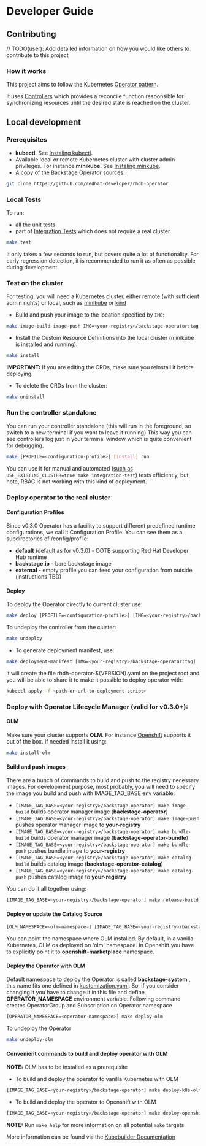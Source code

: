 # Developer Guide 

## Contributing
// TODO(user): Add detailed information on how you would like others to contribute to this project


### How it works
This project aims to follow the Kubernetes [Operator pattern](https://kubernetes.io/docs/concepts/extend-kubernetes/operator/).

It uses [Controllers](https://kubernetes.io/docs/concepts/architecture/controller/)
which provides a reconcile function responsible for synchronizing resources until the desired state is reached on the cluster.

## Local development

### Prerequisites

* **kubectl**. See [Instaling kubectl](https://kubernetes.io/docs/tasks/tools/#kubectl).
* Available local or remote Kubernetes cluster with cluster admin privileges. For instance **minikube**. See [Instaling minkube](https://kubernetes.io/docs/tasks/tools/#minikube).
* A copy of the Backstage Operator sources:
```sh
git clone https://github.com/redhat-developer/rhdh-operator
```

### Local Tests

To run:
* all the unit tests 
* part of [Integration Tests](../integration_tests/README.md) which does not require a real cluster.

```sh
make test
```

It only takes a few seconds to run, but covers quite a lot of functionality. For early regression detection, it is recommended to run it as often as possible during development.

### Test on the cluster

For testing, you will need a Kubernetes cluster, either remote (with sufficient admin rights) or local, such as [minikube](https://kubernetes.io/docs/tasks/tools/#minikube) or [kind](https://kubernetes.io/docs/tasks/tools/#kind)

- Build and push your image to the location specified by `IMG`:
```sh
make image-build image-push IMG=<your-registry>/backstage-operator:tag
```

- Install the Custom Resource Definitions into the local cluster (minikube is installed and running):
```sh
make install
```
**IMPORTANT:** If you are editing the CRDs, make sure you reinstall it before deploying.

- To delete the CRDs from the cluster:
```sh
make uninstall
```

### Run the controller standalone

You can run your controller standalone (this will run in the foreground, so switch to a new terminal if you want to leave it running)
This way you can see controllers log just in your terminal window which is quite convenient for debugging.

```sh
make [PROFILE=<configuration-profile>] [install] run
```

You can use it for manual and automated ([such as](../integration_tests/README.md) `USE_EXISTING_CLUSTER=true make integration-test`) tests efficiently, but, note, RBAC is not working with this kind of deployment.

### Deploy operator to the real cluster

#### Configuration Profiles

Since v0.3.0 Operator has a facility to support different predefined runtime configurations, we call it Configuration Profile.
You can see them as a subdirectories of /config/profile: 

* **default** (default as for v0.3.0) - OOTB supporting Red Hat Developer Hub runtime
* **backstage.io** - bare backstage image
* **external** - empty profile you can feed your configuration from outside (instructions TBD)

#### Deploy

To deploy the Operator directly to current cluster use:
```sh
make deploy [PROFILE=<configuration-profile>] [IMG=<your-registry>/backstage-operator[:tag]]
```

To undeploy the controller from the cluster:
```sh
make undeploy
```

- To generate deployment manifest, use:
```sh
make deployment-manifest [IMG=<your-registry>/backstage-operator:tag]
```
it will create the file rhdh-operator-${VERSION}.yaml on the project root and you will be able to share it to make it possible to deploy operator with:
```sh
kubectl apply -f <path-or-url-to-deployment-script>
```

### Deploy with Operator Lifecycle Manager (valid for v0.3.0+):

#### OLM

Make sure your cluster supports **OLM**. For instance [Openshift](https://www.redhat.com/en/technologies/cloud-computing/openshift) supports it out of the box.
If needed install it using: 

```sh
make install-olm
```

#### Build and push images

There are a bunch of commands to build and push to the registry necessary images.
For development purpose, most probably, you will need to specify the image you build and push with IMAGE_TAG_BASE env variable: 

* `[IMAGE_TAG_BASE=<your-registry>/backstage-operator] make image-build` builds operator manager image (**backstage-operator**)
* `[IMAGE_TAG_BASE=<your-registry>/backstage-operator] make image-push` pushes operator manager image to **your-registry**
* `[IMAGE_TAG_BASE=<your-registry>/backstage-operator] make bundle-build` builds operator manager image (**backstage-operator-bundle**)
* `[IMAGE_TAG_BASE=<your-registry>/backstage-operator] make bundle-push` pushes bundle image to **your-registry**
* `[IMAGE_TAG_BASE=<your-registry>/backstage-operator] make catalog-build` builds catalog image (**backstage-operator-catalog**)
* `[IMAGE_TAG_BASE=<your-registry>/backstage-operator] make catalog-push` pushes catalog image to **your-registry**

You can do it all together using:
```sh
[IMAGE_TAG_BASE=<your-registry>/backstage-operator] make release-build release-push
```

#### Deploy or update the Catalog Source

```sh
[OLM_NAMESPACE=<olm-namespace>] [IMAGE_TAG_BASE=<your-registry>/backstage-operator] make catalog-update
```
You can point the namespace where OLM installed. By default, in a vanilla Kubernetes, OLM os deployed on 'olm' namespace. In Openshift you have to explicitly point it to **openshift-marketplace** namespace.

#### Deploy the Operator with OLM 
Default namespace to deploy the Operator is called **backstage-system** , this name fits one defined in [kustomization.yaml](../config/default/kustomization.yaml). So, if you consider changing it you have to change it in this file and define **OPERATOR_NAMESPACE** environment variable.
Following command creates OperatorGroup and Subscription on Operator namespace
```sh
[OPERATOR_NAMESPACE=<operator-namespace>] make deploy-olm
```
To undeploy the Operator
```sh
make undeploy-olm
```

#### Convenient commands to build and deploy operator with OLM 

**NOTE:** OLM has to be installed as a prerequisite

* To build and deploy the operator to vanilla Kubernetes with OLM
```sh
[IMAGE_TAG_BASE=<your-registry>/backstage-operator] make deploy-k8s-olm
```

* To build and deploy the operator to Openshift with OLM
```sh
[IMAGE_TAG_BASE=<your-registry>/backstage-operator] make deploy-openshift 
```


**NOTE:** Run `make help` for more information on all potential `make` targets

More information can be found via the [Kubebuilder Documentation](https://book.kubebuilder.io/introduction.html)

